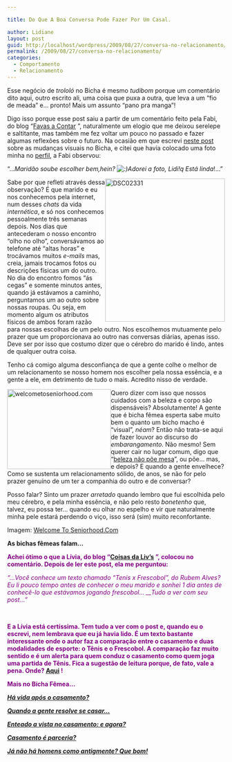 ```yaml
---

title: Do Que A Boa Conversa Pode Fazer Por Um Casal.

author: Lidiane
layout: post
guid: http://localhost/wordpress/2009/08/27/conversa-no-relacionamento/
permalink: /2009/08/27/conversa-no-relacionamento/
categories:
  - Comportamento
  - Relacionamento
---
```

Esse negócio de _trololó_ no Bicha é mesmo _tudibom_ porque um comentário dito aqui, outro escrito ali, uma coisa que puxa a outra, que leva a um “fio de meada” e… pronto! Mais um assunto “pano pra manga”!

Digo isso porque esse post saiu a partir de um comentário feito pela Fabi, do blog “[Favas a Contar](http://favasdesign.blogspot.com/) ”, naturalmente um elogio que me deixou serelepe e saltitante, mas também me fez voltar um pouco no passado e fazer algumas reflexões sobre o futuro. Na ocasião em que escrevi [neste post](http://www.trololodemulher.com.br/2009/08/17/dos-comentrios-sobre-o-aspecto-visual-do-bicha/) sobre as mudanças visuais no Bicha, e citei que havia colocado uma foto minha no [perfil](http://www.trololodemulher.com.br/about/), a Fabi observou:

“…_Maridão soube escolher bem,hein?  ![:)](https://s-ssl.wordpress.com/wp-includes/images/smilies/icon_smile.gif)Adorei a foto, Lidi!q Está linda_!…”

[<img style="display: inline; margin-left: 0; margin-right: 0; border-width: 0;" title="DSC02331" src="http://www.trololodemulher.com.br/blog/wp-content/uploads/2009/08/dsc02331_thumb.jpg" border="0" alt="DSC02331" width="277" height="331" align="right" />](http://www.trololodemulher.com.br/blog/wp-content/uploads/2009/08/dsc02331.jpg) Sabe por que refleti através dessa observação? É que marido e eu nos conhecemos pela internet, num desses _chats_ da vida _internética_, e só nos conhecemos pessoalmente três semanas depois. Nos dias que antecederam o nosso encontro “olho no olho”, conversávamos ao telefone até “altas horas” e trocávamos muitos _e-mails_ mas, creia, jamais trocamos fotos ou descrições físicas um do outro. No dia do encontro fomos “ás cegas” e somente minutos antes, quando já estávamos a caminho, perguntamos um ao outro sobre nossas roupas. Ou seja, em momento algum os atributos físicos de ambos foram razão para nossas escolhas de um pelo outro. Nos escolhemos mutuamente pelo prazer que um proporcionava ao outro nas conversas diárias, apenas isso. Deve ser por isso que costumo dizer que o cérebro do marido é lindo, antes de qualquer outra coisa.

Tenho cá comigo alguma desconfiança de que a gente colhe o melhor de um relacionamento se nosso homem nos escolher pela nossa essência, e a gente a ele, em detrimento de tudo o mais. Acredito nisso de verdade.

[<img style="display: inline; margin-left: 0; margin-right: 0; border-width: 0;" title="welcometoseniorhood.com" src="http://www.trololodemulher.com.br/blog/wp-content/uploads/2009/08/welcometoseniorhood-com_thumb.jpg" border="0" alt="welcometoseniorhood.com" width="240" height="185" align="left" />](http://www.trololodemulher.com.br/blog/wp-content/uploads/2009/08/welcometoseniorhood-com.jpg) Quero dizer com isso que nossos cuidados com a beleza e corpo são dispensáveis? Absolutamente! A gente que é bicha fêmea esperta sabe muito bem o quanto um bicho macho é “visual”, _néam_? Então não trata-se aqui de fazer louvor ao discurso do _embarangamento_. Não mesmo! Sem querer cair no lugar comum, digo que “[beleza não põe mesa](http://www.corporativismofeminino.com/2008/11/chique-ser-inteligente.html)”, ou põe… mas, e depois? E quando a gente envelhece? Como se sustenta um relacionamento sólido, de anos, se não for pelo prazer genuíno de um ter a companhia do outro e de conversar?

Posso falar? Sinto um prazer _arretado_ quando lembro que fui escolhida pelo meu cérebro, e pela minha essência, e não pelo resto _bonetenho_ que, talvez, eu possa ter… quando eu olhar no espelho e vir que naturalmente minha pele estará perdendo o viço, isso será (sim) muito reconfortante.

Imagem: [Welcome To Seniorhood.Com](http://www.welcometoseniorhood.com/home) 

**As bichas fêmeas falam&#8230;**

<span style="color: #800080;">**Achei ótimo o que a Lívia, do blog “[Coisas da Liv’s](http://coisasdelivs.blogspot.com/) ”, colocou no comentário. Depois de ler este post, ela me perguntou:**</span>

<span style="color: #800080;">_“&#8230;Você conhece um texto chamado &#8220;Tenis x Frescobol&#8221;, do Rubem Alves? Eu li pouco tempo antes de conhecer o meu marido e sonhei 1 dia antes de conhecê-lo que estávamos jogando frescobol&#8230; __Tudo a ver com seu post&#8230;”_</span>

_<span style="color: #800080;"> </span>_

<span style="color: #800080;">**E a Lívia está certíssima. Tem tudo a ver com o post e, quando eu o escrevi, nem lembrava que eu já havia lido. É um texto bastante interessante onde o autor faz a comparação entre o casamento e duas modalidades de esporte: o Tênis e o Frescobol. A comparação faz muito sentido e é um alerta para quem conduz o casamento como quem joga uma partida de Tênis. Fica a sugestão de leitura porque, de fato, vale a pena. Onde? [Aqui](http://www.rubemalves.com.br/tenisfrescobol.htm) !**</span>

<span style="color: #800080;">**Mais no Bicha Fêmea&#8230;**</span>

<span style="color: #800080;">**_<a href="http://www.trololodemulher.com.br/2010/06/30/casamento-2/" target="_self">Há vida após o casamento?</a>_**</span>

<span style="color: #800080;">**_<a href="http://www.trololodemulher.com.br/2010/05/14/casamento/" target="_self">Quando a gente resolve se casar&#8230;</a>_**</span>

<span style="color: #800080;">**_<a href="http://www.trololodemulher.com.br/2010/05/12/enteado-casamento/" target="_self">Enteado a vista no casamento: e agora?</a>_**</span>

<span style="color: #800080;">**_<a href="http://www.trololodemulher.com.br/2009/11/04/casamento-parceria/" target="_self">Casamento é parceria?</a>_**</span>

<span style="color: #800080;">**_<a href="http://www.trololodemulher.com.br/2009/10/05/comportamento-masculino/" target="_self">Já não há homens como antigmente? Que bom!</a>_**</span>